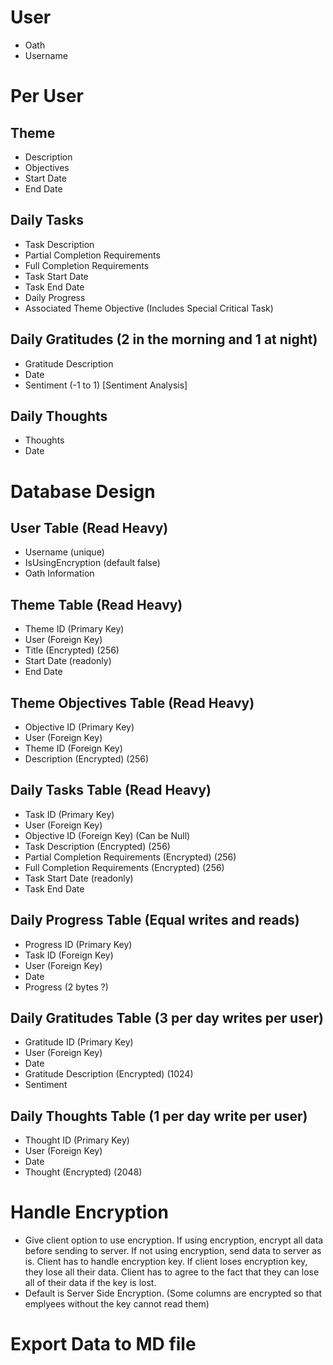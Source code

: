 # User

- Oath
- Username

# Per User

## Theme

- Description
- Objectives
- Start Date
- End Date

## Daily Tasks

- Task Description
- Partial Completion Requirements
- Full Completion Requirements
- Task Start Date
- Task End Date
- Daily Progress
- Associated Theme Objective (Includes Special Critical Task)

## Daily Gratitudes (2 in the morning and 1 at night)

- Gratitude Description
- Date
- Sentiment (-1 to 1) [Sentiment Analysis]

## Daily Thoughts

- Thoughts
- Date

# Database Design

## User Table (Read Heavy)

- Username (unique)
- IsUsingEncryption (default false)
- Oath Information

## Theme Table (Read Heavy)

- Theme ID (Primary Key)
- User (Foreign Key)
- Title (Encrypted) (256)
- Start Date (readonly)
- End Date

## Theme Objectives Table (Read Heavy)

- Objective ID (Primary Key)
- User (Foreign Key)
- Theme ID (Foreign Key)
- Description (Encrypted) (256)

## Daily Tasks Table (Read Heavy)

- Task ID (Primary Key)
- User (Foreign Key)
- Objective ID (Foreign Key) (Can be Null)
- Task Description (Encrypted) (256)
- Partial Completion Requirements (Encrypted) (256)
- Full Completion Requirements (Encrypted) (256)
- Task Start Date (readonly)
- Task End Date

## Daily Progress Table (Equal writes and reads)

- Progress ID (Primary Key)
- Task ID (Foreign Key)
- User (Foreign Key)
- Date
- Progress (2 bytes ?)

## Daily Gratitudes Table (3 per day writes per user)

- Gratitude ID (Primary Key)
- User (Foreign Key)
- Date
- Gratitude Description (Encrypted) (1024)
- Sentiment

## Daily Thoughts Table (1 per day write per user)

- Thought ID (Primary Key)
- User (Foreign Key)
- Date
- Thought (Encrypted) (2048)

# Handle Encryption

- Give client option to use encryption. If using encryption, encrypt all data before sending to server. If not using encryption, send data to server as is. Client has to handle encryption key. If client loses encryption key, they lose all their data. Client has to agree to the fact that they can lose all of their data if the key is lost.
- Default is Server Side Encryption. (Some columns are encrypted so that emplyees without the key cannot read them)

# Export Data to MD file
